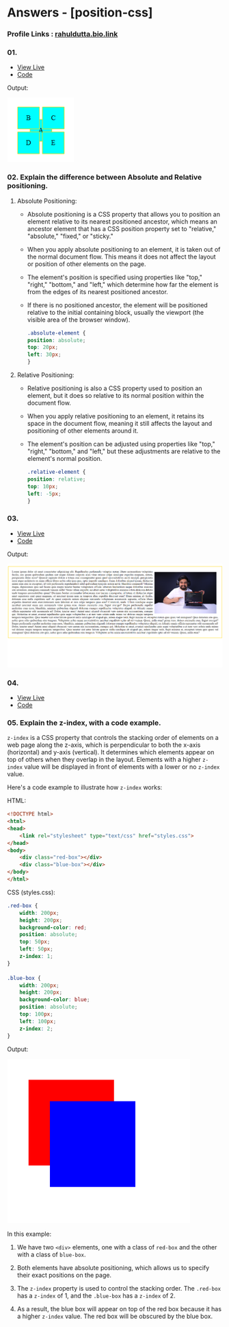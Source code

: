 # Answers - [position-css]
### Profile Links : [rahuldutta.bio.link](https://rahuldutta.bio.link)

### 01.
- [View Live](https://irahuldutta02.github.io/pw-skills-fswd-ja-assignments/006-css-02/position-css/01)
- [Code](https://github.com/irahuldutta02/pw-skills-fswd-ja-assignments/tree/main/006-css-02/position-css/01/)

Output:

![output](./01/output.png)

### 02. Explain the difference between Absolute and Relative positioning.
1. Absolute Positioning:
   - Absolute positioning is a CSS property that allows you to position an element relative to its nearest positioned ancestor, which means an ancestor element that has a CSS position property set to "relative," "absolute," "fixed," or "sticky."
   - When you apply absolute positioning to an element, it is taken out of the normal document flow. This means it does not affect the layout or position of other elements on the page.
   - The element's position is specified using properties like "top," "right," "bottom," and "left," which determine how far the element is from the edges of its nearest positioned ancestor.
   - If there is no positioned ancestor, the element will be positioned relative to the initial containing block, usually the viewport (the visible area of the browser window).

        ```css
        .absolute-element {
        position: absolute;
        top: 20px;
        left: 30px;
        }
        ```

2. Relative Positioning:
   - Relative positioning is also a CSS property used to position an element, but it does so relative to its normal position within the document flow.
   - When you apply relative positioning to an element, it retains its space in the document flow, meaning it still affects the layout and positioning of other elements around it.
   - The element's position can be adjusted using properties like "top," "right," "bottom," and "left," but these adjustments are relative to the element's normal position.

        ```css
        .relative-element {
        position: relative;
        top: 10px;
        left: -5px;
        }
        ```

### 03.
- [View Live](https://irahuldutta02.github.io/pw-skills-fswd-ja-assignments/006-css-02/position-css/03)
- [Code](https://github.com/irahuldutta02/pw-skills-fswd-ja-assignments/tree/main/006-css-02/position-css/03/)

Output:

![output](./03/output.png)

### 04.
- [View Live](https://irahuldutta02.github.io/pw-skills-fswd-ja-assignments/006-css-02/position-css/04)
- [Code](https://github.com/irahuldutta02/pw-skills-fswd-ja-assignments/tree/main/006-css-02/position-css/04/)


### 05. Explain the z-index, with a code example.

`z-index` is a CSS property that controls the stacking order of elements on a web page along the z-axis, which is perpendicular to both the x-axis (horizontal) and y-axis (vertical). It determines which elements appear on top of others when they overlap in the layout. Elements with a higher `z-index` value will be displayed in front of elements with a lower or no `z-index` value.

Here's a code example to illustrate how `z-index` works:

HTML:
```html
<!DOCTYPE html>
<html>
<head>
    <link rel="stylesheet" type="text/css" href="styles.css">
</head>
<body>
    <div class="red-box"></div>
    <div class="blue-box"></div>
</body>
</html>
```

CSS (styles.css):
```css
.red-box {
    width: 200px;
    height: 200px;
    background-color: red;
    position: absolute;
    top: 50px;
    left: 50px;
    z-index: 1;
}

.blue-box {
    width: 200px;
    height: 200px;
    background-color: blue;
    position: absolute;
    top: 100px;
    left: 100px;
    z-index: 2;
}
```
Output: 

![output](./05/output.png)

In this example:

1. We have two `<div>` elements, one with a class of `red-box` and the other with a class of `blue-box`.

2. Both elements have absolute positioning, which allows us to specify their exact positions on the page.

3. The `z-index` property is used to control the stacking order. The `.red-box` has a `z-index` of 1, and the `.blue-box` has a `z-index` of 2.

4. As a result, the blue box will appear on top of the red box because it has a higher `z-index` value. The red box will be obscured by the blue box.




